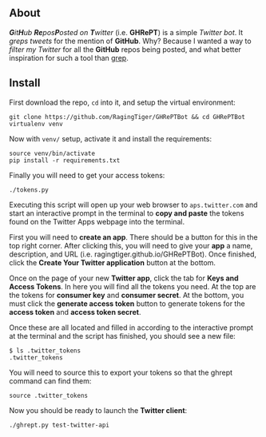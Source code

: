 ## About
_**G**it**H**ub **Re**pos**P**osted on **T**witter_ (i.e. **GHRePT**) is a
simple _Twitter bot_. It _greps tweets_ for the mention of **GitHub**. Why?
Because I wanted a way to _filter my Twitter_ for all the **GitHub** repos
being posted, and what better inspiration for such a tool than [grep](https://en.wikipedia.org/wiki/Grep).

## Install
First download the repo, `cd` into it, and setup the virtual environment:

```
git clone https://github.com/RagingTiger/GHRePTBot && cd GHRePTBot
virtualenv venv
```

Now with `venv/` setup, activate it and install the requirements:

```
source venv/bin/activate
pip install -r requirements.txt
```

Finally you will need to get your access tokens:

```
./tokens.py
```

Executing this script will open up your web browser to `aps.twitter.com` and
start an interactive prompt in the terminal to **copy and paste** the tokens
found on the Twitter Apps webpage into the terminal.

First you will need to **create an app**. There should be a button for this in
the top right corner. After clicking this, you will need to give your **app**
a name, description, and URL (i.e. ragingtiger.github.io/GHRePTBot). Once
finished, click the **Create Your Twitter application** button at the bottom.

Once on the page of your new **Twitter app**, click the tab for **Keys and
Access Tokens**. In here you will find all the tokens you need. At the top are
the tokens for **consumer key** and **consumer secret**. At the bottom, you
must click the **generate access token** button to generate tokens for the
**access token** and **access token secret**.

Once these are all located and filled in according to the interactive prompt at
the terminal and the script has finished, you should see a new file:

```
$ ls .twitter_tokens
.twitter_tokens
```

You will need to source this to export your tokens so that the ghrept command
can find them:

```
source .twitter_tokens
```

Now you should be ready to launch the **Twitter client**:

```
./ghrept.py test-twitter-api
```
